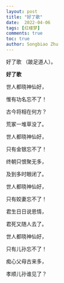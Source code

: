 ```yaml
---
layout: post
title: "好了歌"
date:  2022-04-06
tags: [红楼梦]
comments: true
toc: true
author: Songbiao Zhu
---
```


好了歌 （跛足道人）。

<!-- more -->



**好了歌**



世人都晓神仙好，

惟有功名忘不了！

古今将相在何方？

荒冢一堆草没了。



世人都晓神仙好，

只有金银忘不了！

终朝只恨聚无多，

及到多时眼闭了。



世人都晓神仙好，

只有姣妻忘不了！

君生日日说恩情，

君死又随人去了。



世人都晓神仙好，

只有儿孙忘不了！

痴心父母古来多，

孝顺儿孙谁见了？